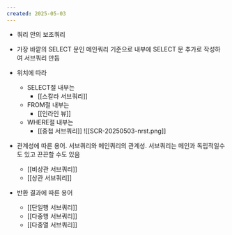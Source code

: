 ```yaml
---
created: 2025-05-03
---
```

- 쿼리 안의 보조쿼리
- 가장 바깥의 SELECT 문인 메인쿼리 기준으로 내부에 SELECT 문 추가로 작성하여 서브쿼리 만듬
- 위치에 따라
	- SELECT절 내부는
		- [[스칼라 서브쿼리]]
	- FROM절 내부는
		- [[인라인 뷰]]
	- WHERE절 내부는
		- [[중첩 서브쿼리]]
![[SCR-20250503-nrst.png]]

- 관계성에 따른 용어. 서브쿼리와 메인쿼리의 관계성. 서브쿼리는 메인과 독립적일수도 있고 끈끈할 수도 있음
	- [[비상관 서브쿼리]]
	- [[상관 서브쿼리]]
- 반환 결과에 따른 용어
	- [[단일행 서브쿼리]]
	- [[다중행 서브쿼리]]
	- [[다중열 서브쿼리]]
